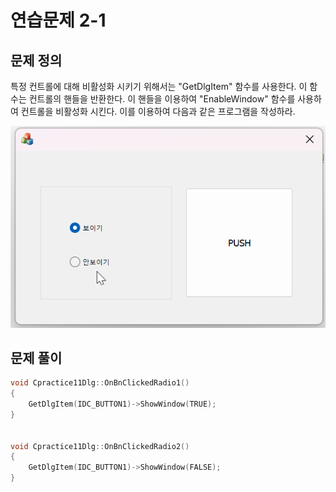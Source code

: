 # 연습문제 2-1

## 문제 정의
특정 컨트롤에 대해 비활성화 시키기 위해서는 "GetDlgItem" 함수를 사용한다. 이 함수는 컨트롤의 핸들을 반환한다. 이 핸들을 이용하여 "EnableWindow" 함수를 사용하여 컨트롤을 비활성화 시킨다. 이를 이용하여 다음과 같은 프로그램을 작성하라.

![](/img/연습문제%202-1.gif)


## 문제 풀이

```cpp
void Cpractice11Dlg::OnBnClickedRadio1()
{
	GetDlgItem(IDC_BUTTON1)->ShowWindow(TRUE);
}


void Cpractice11Dlg::OnBnClickedRadio2()
{
	GetDlgItem(IDC_BUTTON1)->ShowWindow(FALSE);
}
```
